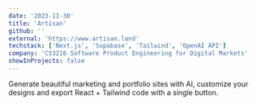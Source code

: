 ```yaml
---
date: '2023-11-30'
title: 'Artisan'
github: ''
external: 'https://www.artisan.land'
techstack: ['Next.js', 'Supabase', 'Tailwind', 'OpenAI API']
company: 'CS3216 Software Product Engineering for Digital Markets'
showInProjects: false
---
```


Generate beautiful marketing and portfolio sites with AI, customize your designs and export React + Tailwind code with a single button.
